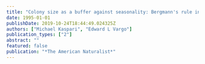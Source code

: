 ```yaml
---
title: "Colony size as a buffer against seasonality: Bergmann's rule in social insects"
date: 1995-01-01
publishDate: 2019-10-24T18:44:49.024325Z
authors: ["Michael Kaspari", "Edward L Vargo"]
publication_types: ["2"]
abstract: ""
featured: false
publication: "*The American Naturalist*"
---
```


